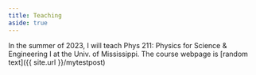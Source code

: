 ```yaml
---
title: Teaching
aside: true
---
```



In the summer of 2023, I will teach Phys 211: 
Physics for Science & Engineering I at the Univ. of Mississippi. 
The course webpage is [random text]({{ site.url }}/mytestpost)
